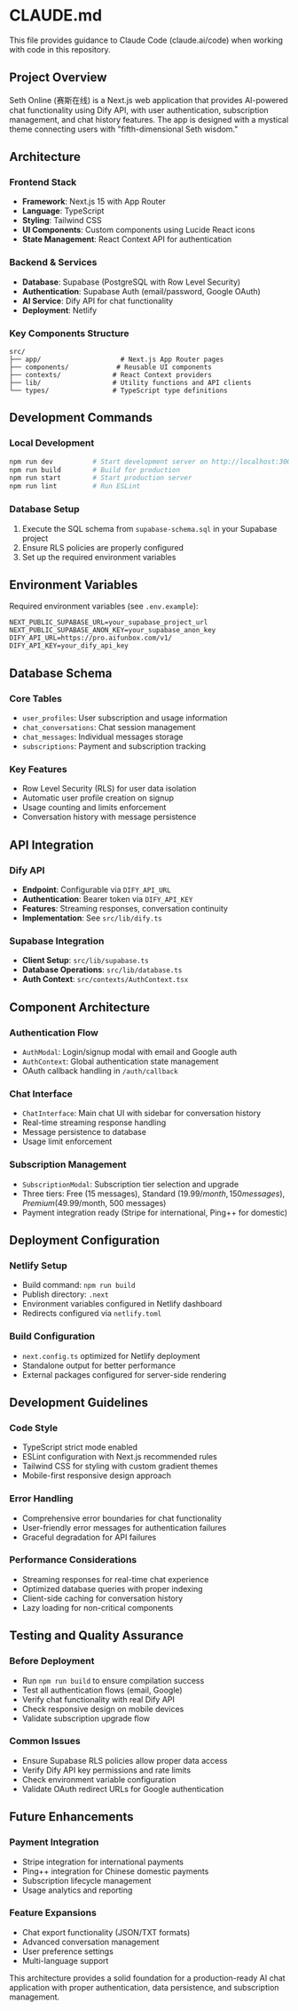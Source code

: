 # CLAUDE.md

This file provides guidance to Claude Code (claude.ai/code) when working with code in this repository.

## Project Overview

Seth Online (赛斯在线) is a Next.js web application that provides AI-powered chat functionality using Dify API, with user authentication, subscription management, and chat history features. The app is designed with a mystical theme connecting users with "fifth-dimensional Seth wisdom."

## Architecture

### Frontend Stack
- **Framework**: Next.js 15 with App Router
- **Language**: TypeScript
- **Styling**: Tailwind CSS
- **UI Components**: Custom components using Lucide React icons
- **State Management**: React Context API for authentication

### Backend & Services
- **Database**: Supabase (PostgreSQL with Row Level Security)
- **Authentication**: Supabase Auth (email/password, Google OAuth)
- **AI Service**: Dify API for chat functionality
- **Deployment**: Netlify

### Key Components Structure
```
src/
├── app/                    # Next.js App Router pages
├── components/            # Reusable UI components
├── contexts/             # React Context providers
├── lib/                  # Utility functions and API clients
└── types/                # TypeScript type definitions
```

## Development Commands

### Local Development
```bash
npm run dev          # Start development server on http://localhost:3000
npm run build        # Build for production
npm run start        # Start production server
npm run lint         # Run ESLint
```

### Database Setup
1. Execute the SQL schema from `supabase-schema.sql` in your Supabase project
2. Ensure RLS policies are properly configured
3. Set up the required environment variables

## Environment Variables

Required environment variables (see `.env.example`):
```env
NEXT_PUBLIC_SUPABASE_URL=your_supabase_project_url
NEXT_PUBLIC_SUPABASE_ANON_KEY=your_supabase_anon_key
DIFY_API_URL=https://pro.aifunbox.com/v1/
DIFY_API_KEY=your_dify_api_key
```

## Database Schema

### Core Tables
- `user_profiles`: User subscription and usage information
- `chat_conversations`: Chat session management
- `chat_messages`: Individual messages storage
- `subscriptions`: Payment and subscription tracking

### Key Features
- Row Level Security (RLS) for user data isolation
- Automatic user profile creation on signup
- Usage counting and limits enforcement
- Conversation history with message persistence

## API Integration

### Dify API
- **Endpoint**: Configurable via `DIFY_API_URL`
- **Authentication**: Bearer token via `DIFY_API_KEY` 
- **Features**: Streaming responses, conversation continuity
- **Implementation**: See `src/lib/dify.ts`

### Supabase Integration
- **Client Setup**: `src/lib/supabase.ts`
- **Database Operations**: `src/lib/database.ts`
- **Auth Context**: `src/contexts/AuthContext.tsx`

## Component Architecture

### Authentication Flow
- `AuthModal`: Login/signup modal with email and Google auth
- `AuthContext`: Global authentication state management
- OAuth callback handling in `/auth/callback`

### Chat Interface
- `ChatInterface`: Main chat UI with sidebar for conversation history
- Real-time streaming response handling
- Message persistence to database
- Usage limit enforcement

### Subscription Management
- `SubscriptionModal`: Subscription tier selection and upgrade
- Three tiers: Free (15 messages), Standard ($19.99/month, 150 messages), Premium ($49.99/month, 500 messages)
- Payment integration ready (Stripe for international, Ping++ for domestic)

## Deployment Configuration

### Netlify Setup
- Build command: `npm run build`
- Publish directory: `.next`
- Environment variables configured in Netlify dashboard
- Redirects configured via `netlify.toml`

### Build Configuration
- `next.config.ts` optimized for Netlify deployment
- Standalone output for better performance
- External packages configured for server-side rendering

## Development Guidelines

### Code Style
- TypeScript strict mode enabled
- ESLint configuration with Next.js recommended rules
- Tailwind CSS for styling with custom gradient themes
- Mobile-first responsive design approach

### Error Handling
- Comprehensive error boundaries for chat functionality
- User-friendly error messages for authentication failures
- Graceful degradation for API failures

### Performance Considerations
- Streaming responses for real-time chat experience
- Optimized database queries with proper indexing
- Client-side caching for conversation history
- Lazy loading for non-critical components

## Testing and Quality Assurance

### Before Deployment
- Run `npm run build` to ensure compilation success
- Test all authentication flows (email, Google)
- Verify chat functionality with real Dify API
- Check responsive design on mobile devices
- Validate subscription upgrade flow

### Common Issues
- Ensure Supabase RLS policies allow proper data access
- Verify Dify API key permissions and rate limits
- Check environment variable configuration
- Validate OAuth redirect URLs for Google authentication

## Future Enhancements

### Payment Integration
- Stripe integration for international payments
- Ping++ integration for Chinese domestic payments
- Subscription lifecycle management
- Usage analytics and reporting

### Feature Expansions
- Chat export functionality (JSON/TXT formats)
- Advanced conversation management
- User preference settings
- Multi-language support

This architecture provides a solid foundation for a production-ready AI chat application with proper authentication, data persistence, and subscription management.